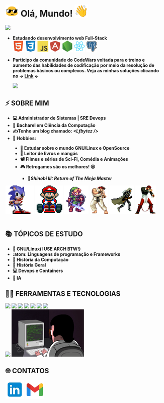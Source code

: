  <h1>
       <span>
           <img style="height:1.5em; width:auto; vertical-align:-0.1em;" src="https://raw.githubusercontent.com/Lfbyte/Lfbyte/refs/heads/main/imagens/look.gif" />
       </span>
       <b>Olá, Mundo!</b>
       <span>
           <img style="height:1.5em; width:auto; vertical-align:-0.1em;" src="https://raw.githubusercontent.com/Lfbyte/Lfbyte/refs/heads/main/imagens/hand.webp"/>
       </span>
</h1>
<img src="https://komarev.com/ghpvc/?username=lfbyte&style=for-the-badge&label=visitaram" />

<ul>
   
   <li><b>Estudando desenvolvimento web Full-Stack</b></li>
   <img height="35em" src="https://raw.githubusercontent.com/devicons/devicon/54cfe13ac10eaa1ef817a343ab0a9437eb3c2e08/icons/html5/html5-original.svg" alt="html5" />
   <img height="35em" src="https://raw.githubusercontent.com/devicons/devicon/54cfe13ac10eaa1ef817a343ab0a9437eb3c2e08/icons/css3/css3-original.svg" alt="css" />
   <img height="35em" src="https://raw.githubusercontent.com/devicons/devicon/54cfe13ac10eaa1ef817a343ab0a9437eb3c2e08/icons/javascript/javascript-original.svg" alt="js" />
   <img height="35em" src="https://raw.githubusercontent.com/devicons/devicon/54cfe13ac10eaa1ef817a343ab0a9437eb3c2e08/icons/angularjs/angularjs-plain.svg" alt="angular" />
   <img height="35em" src="https://raw.githubusercontent.com/devicons/devicon/54cfe13ac10eaa1ef817a343ab0a9437eb3c2e08/icons/nodejs/nodejs-original.svg" alt="nodejs" />
   <img height="35em" src="https://raw.githubusercontent.com/devicons/devicon/54cfe13ac10eaa1ef817a343ab0a9437eb3c2e08/icons/react/react-original.svg" alt="react" />
   <img height="35em" src="https://raw.githubusercontent.com/devicons/devicon/54cfe13ac10eaa1ef817a343ab0a9437eb3c2e08/icons/postgresql/postgresql-original.svg" alt="postgresql" />
   <li><p><b>Participo da comunidade do CodeWars voltada para o treino e aumento das habilidades de codificação por meio da resolução de problemas básicos ou complexos. Veja as minhas soluções clicando no -> <a href="https://www.codewars.com/users/Tr0nGuy">Link</a> <- </b></p></li>
<img src="https://www.codewars.com/users/Tr0nGuy/badges/large">
</ul>
<h2>⚡ SOBRE MIM</h2>
   <ul>
      <li><b>💻 Administrador de Sistemas | SRE Devops</b></li>
      <li><b>📖 Bacharel em Ciência da Computação</b></li>
       </li>
      <li>
         <b>
           ✍️Tenho um blog chamado: <i>&lt;Lfbytez /&gt;</i>
         </b>
      </li> 
      <li>
       <b>
          🧔 Hobbies: 
           <ul type="disc">
            <li>🐧 Estudar sobre o mundo GNU/Linux e OpenSource</li>
            <li><b>📓 Leitor de livros e mangás</b></li>
            <li><b>📽️ Filmes e séries de Sci-Fi, Comédia e Animações</b></li>
            <li>
                <b>
                  🎮 Retrogames são os melhores! 😎
                  <ul>
                    <li>🥷<i>Shinobi III: Return of The Ninja Master</i></li>
                 </ul>
               </b>
            </li>
           </ul>
       </b>
     </li>     
   </ul>
   <div>
     <img height="90"  alt="sonic"  src="https://raw.githubusercontent.com/Lfbyte/Lfbyte/refs/heads/main/imagens/sonic.webp" />
     <img height="90"  alt="mario_kart" src="https://raw.githubusercontent.com/Lfbyte/Lfbyte/refs/heads/main/imagens/mario_kart.gif" />
     <img height="90"  alt="Link"  src="https://raw.githubusercontent.com/Lfbyte/Lfbyte/refs/heads/main/imagens/Link.gif" />
     <img height="90"  alt="Ryu"  src="https://raw.githubusercontent.com/Lfbyte/Lfbyte/refs/heads/main/imagens/Ryu.gif" /> 
    <img height="90" alt="sotn"    src="https://raw.githubusercontent.com/Lfbyte/Lfbyte/refs/heads/main/imagens/sotn.webp" /> 
     <img height="90"  alt="Link"  src="https://raw.githubusercontent.com/Lfbyte/Lfbyte/refs/heads/main/imagens/iori.gif" />  
      
        
   </div>
   <br />

<h2>📚 TÓPICOS DE ESTUDO</h2>
  <div>
    <ul>
      <li><b>🐧 GNU/Linux(I USE ARCH BTW!)</b></li>
      <li><b>:atom: Linguagens de programação e Frameworks</b></li>
      <li><b>📙 História da Computação</b></li>
      <li><b>📘 História Geral</b></li>
      <li><b>💻 Devops e Containers</b></li>
      <li><b>🤖 IA</b></li>
    </ul>
  </div>
      
<h2>👨‍💻 FERRAMENTAS E TECNOLOGIAS</h2>
<div style="display:inline-block;">
    <img src="https://img.shields.io/badge/HTML5-E34F26?style=for-the-badge&logo=html5&logoColor=white">
    <img src="https://img.shields.io/badge/CSS-639?style=for-the-badge&logo=css&logoColor=white">
    <img src="https://img.shields.io/badge/JavaScript-323330?style=for-the-badge&logo=javascript&logoColor=F7DF1E">
    <img src="https://img.shields.io/badge/React-20232A?style=for-the-badge&logo=react&logoColor=61DAFB">
    <img src="https://img.shields.io/badge/Python-14354C?style=for-the-badge&logo=python&logoColor=white">
    <img src="https://img.shields.io/badge/Bash-4EAA25?style=for-the-badge&logo=gnubash&logoColor=gray">
    <img src="https://img.shields.io/badge/Linux-FCC624?style=for-the-badge&logo=linux&logoColor=black">
</div>
<br />
<img src="http://github-profile-summary-cards.vercel.app/api/cards/profile-details?username=lfbyte&theme=zenburn">
<img height="150" width="230"   src="https://raw.githubusercontent.com/Lfbyte/Lfbyte/refs/heads/main/imagens/programming.gif"> 
<h2>🌐 CONTATOS</h2>
<div>
     <div>
         <a href="https://www.linkedin.com/in/contato07" target="_blank"><img height="60px"  src="https://raw.githubusercontent.com/Lfbyte/Lfbyte/refs/heads/main/imagens/linkedin.webp" /></a>
         <a href="mailto:luiz.contato07@gmail.com"><img height="60px" src="https://raw.githubusercontent.com/Lfbyte/Lfbyte/refs/heads/main/imagens/gmail.webp" /></a>
     </div>
</div>
